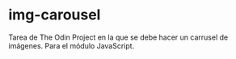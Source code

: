 # img-carousel

Tarea de The Odin Project en la que se debe hacer un carrusel de imágenes. Para el módulo JavaScript.